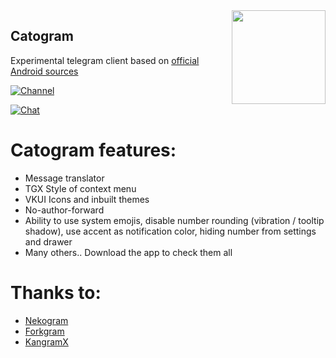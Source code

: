 <img src="https://catogram.me/favicon.ico" width="150" align="right"/>

## Catogram

Experimental telegram client based on [official Android sources](https://github.com/DrKLO/Telegram)

[![Channel](https://img.shields.io/badge/Channel-Telegram-blue.svg)](https://t.me/catogram)

[![Chat](https://img.shields.io/badge/Chat-Telegram-blue.svg)](https://t.me/catogram_en)


 # Catogram features:
- Message translator
- TGX Style of context menu
- VKUI Icons and inbuilt themes
- No-author-forward
- Ability to use system emojis, disable number rounding (vibration / tooltip shadow), use accent as notification color, hiding number from settings and drawer
- Many others.. Download the app to check them all

 # Thanks to:
- [Nekogram](https://gitlab.com/Nekogram/Nekogram)
- [Forkgram](https://github.com/Forkgram/TelegramAndroid)
- [KangramX](https://github.com/alissonlauffer/KangramX)